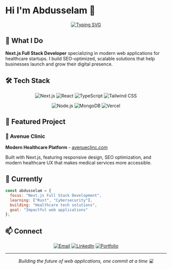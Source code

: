 # Hi I'm Abdusselam 👋

<div align="center">
  
[![Typing SVG](https://readme-typing-svg.herokuapp.com?font=Fira+Code&weight=500&size=25&pause=1000&color=2F81F7&center=true&vCenter=true&width=500&lines=Next.js+Full+Stack+Developer;Healthcare+Tech+Specialist;Building+Modern+Web+Apps)](https://git.io/typing-svg)

</div>

## 🚀 What I Do

**Next.js Full Stack Developer** specializing in modern web applications for healthcare startups. I build SEO-optimized, scalable solutions that help businesses launch and grow their digital presence.

## 🛠️ Tech Stack

<div align="center">

![Next.js](https://img.shields.io/badge/Next.js-000000?style=for-the-badge&logo=next.js&logoColor=white)
![React](https://img.shields.io/badge/React-20232A?style=for-the-badge&logo=react&logoColor=61DAFB)
![TypeScript](https://img.shields.io/badge/TypeScript-007ACC?style=for-the-badge&logo=typescript&logoColor=white)
![Tailwind CSS](https://img.shields.io/badge/Tailwind_CSS-38B2AC?style=for-the-badge&logo=tailwind-css&logoColor=white)

![Node.js](https://img.shields.io/badge/Node.js-43853D?style=for-the-badge&logo=node.js&logoColor=white)
![MongoDB](https://img.shields.io/badge/MongoDB-4EA94B?style=for-the-badge&logo=mongodb&logoColor=white)
![Vercel](https://img.shields.io/badge/Vercel-000000?style=for-the-badge&logo=vercel&logoColor=white)

</div>

## 🏥 Featured Project

### 🌟 Avenue Clinic
**Modern Healthcare Platform** - [avenueclinc.com](https://www.avenueclinc.com/)

Built with Next.js, featuring responsive design, SEO optimization, and modern healthcare UX that makes medical services more accessible.

## 🎯 Currently

```javascript
const abdusselam = {
  focus: "Next.js Full Stack Development",
  learning: ["Rust", "Cybersecurity"],
  building: "Healthcare tech solutions",
  goal: "Impactful web applications"
};
```

## 📫 Connect

<div align="center">

[![Email](https://img.shields.io/badge/Email-D14836?style=for-the-badge&logo=gmail&logoColor=white)](mailto:sallam.mn@gmail.com)
[![LinkedIn](https://img.shields.io/badge/LinkedIn-0077B5?style=for-the-badge&logo=linkedin&logoColor=white)](https://linkedin.com/in/yourprofile)
[![Portfolio](https://img.shields.io/badge/Portfolio-FF5722?style=for-the-badge&logo=todoist&logoColor=white)](https://yourportfolio.com)

</div>

---
<div align="center">
<i>Building the future of web applications, one commit at a time 💻</i>
</div>
